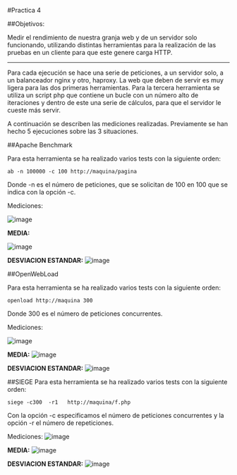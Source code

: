 ﻿#Practica 4

##Objetivos:

Medir el rendimiento de nuestra granja web y de un servidor solo funcionando, utilizando distintas herramientas 
para la realización de las pruebas en un cliente para que este genere carga HTTP.

-------------------------

Para cada ejecución se hace una serie de peticiones, a un servidor solo, a un balanceador nginx y otro, haproxy. La web que deben de servir es muy ligera para las dos primeras herramientas. Para la tercera herramienta se utiliza un script php que contiene un bucle con un número alto de iteraciones y dentro de este una serie de cálculos, para que el servidor le cueste más servir.

A continuación se describen las mediciones realizadas. Previamente se han hecho 5 ejecuciones sobre las 3 situaciones.



##Apache Benchmark

Para esta herramienta se ha realizado varios tests con la siguiente orden:

	ab -n 100000 -c 100 http://maquina/pagina
Donde -n es el número de peticiones, que se solicitan de 100 en 100 que se indica con la opción -c.

Mediciones:

![image](https://github.com/alvaro-gr/SWAP2015/blob/master/Practicas/Practica4/Capturas/ab_tablas.png)


**MEDIA:**

![image](https://github.com/alvaro-gr/SWAP2015/blob/master/Practicas/Practica4/Capturas/ab_media.png)



**DESVIACION ESTANDAR:**
![image](https://github.com/alvaro-gr/SWAP2015/blob/master/Practicas/Practica4/Capturas/ab_desviacion.png)




##OpenWebLoad

Para esta herramienta se ha realizado varios tests con la siguiente orden:

	openload http://maquina 300
	
Donde 300 es el número de peticiones concurrentes.
	


Mediciones:

![image](https://github.com/alvaro-gr/SWAP2015/blob/master/Practicas/Practica4/Capturas/open_tablas.png)



**MEDIA:**
![image](https://github.com/alvaro-gr/SWAP2015/blob/master/Practicas/Practica4/Capturas/open_media.png)



**DESVIACION ESTANDAR:**
![image](https://github.com/alvaro-gr/SWAP2015/blob/master/Practicas/Practica4/Capturas/open_desviacion.png)


##SIEGE
Para esta herramienta se ha realizado varios tests con la siguiente orden:

	siege -c300  -r1   http://maquina/f.php
Con la opción -c especificamos el número de peticiones concurrentes y la opción -r el número de repeticiones.

Mediciones:
![image](https://github.com/alvaro-gr/SWAP2015/blob/master/Practicas/Practica4/Capturas/siege_tablas.png)


**MEDIA:**
![image](https://github.com/alvaro-gr/SWAP2015/blob/master/Practicas/Practica4/Capturas/siege_media.png)


**DESVIACION ESTANDAR:**
![image](https://github.com/alvaro-gr/SWAP2015/blob/master/Practicas/Practica4/Capturas/siege_desviacion.png)





